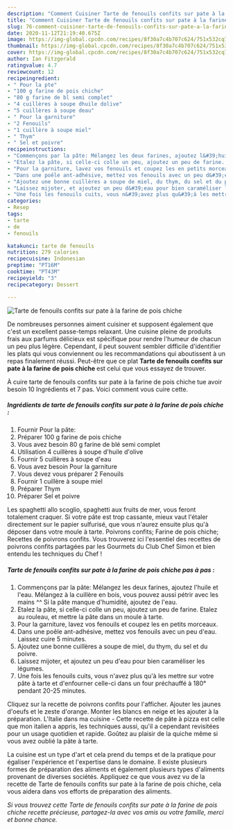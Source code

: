 ```yaml
---
description: "Comment Cuisiner Tarte de fenouils confits sur pate à la farine de pois chiche"
title: "Comment Cuisiner Tarte de fenouils confits sur pate à la farine de pois chiche"
slug: 76-comment-cuisiner-tarte-de-fenouils-confits-sur-pate-a-la-farine-de-pois-chiche
date: 2020-11-12T21:19:40.675Z
image: https://img-global.cpcdn.com/recipes/8f30a7c4b707c624/751x532cq70/tarte-de-fenouils-confits-sur-pate-a-la-farine-de-pois-chiche-photo-principale-de-la-recette.jpg
thumbnail: https://img-global.cpcdn.com/recipes/8f30a7c4b707c624/751x532cq70/tarte-de-fenouils-confits-sur-pate-a-la-farine-de-pois-chiche-photo-principale-de-la-recette.jpg
cover: https://img-global.cpcdn.com/recipes/8f30a7c4b707c624/751x532cq70/tarte-de-fenouils-confits-sur-pate-a-la-farine-de-pois-chiche-photo-principale-de-la-recette.jpg
author: Ian Fitzgerald
ratingvalue: 4.7
reviewcount: 12
recipeingredient:
- " Pour la pte"
- "100 g farine de pois chiche"
- "80 g farine de bl semi complet"
- "4 cuillères à soupe dhuile dolive"
- "5 cuillères à soupe deau"
- " Pour la garniture"
- "2 Fenouils"
- "1 cuillère à soupe miel"
- " Thym"
- " Sel et poivre"
recipeinstructions:
- "Commençons par la pâte: Mélangez les deux farines, ajoutez l&#39;huile et l&#39;eau. Mélangez à la cuillère en bois, vous pouvez aussi pétrir avec les mains ^^ Si la pâte manque d&#39;humidité, ajoutez de l&#39;eau."
- "Etalez la pâte, si celle-ci colle un peu, ajoutez un peu de farine. Etalez au rouleau, et mettre la pâte dans un moule à tarte."
- "Pour la garniture, lavez vos fenouils et coupez les en petits morceaux."
- "Dans une poêle ant-adhésive, mettez vos fenouils avec un peu d&#39;eau. Laissez cuire 5 minutes."
- "Ajoutez une bonne cuillères a soupe de miel, du thym, du sel et du poivre."
- "Laissez mijoter, et ajoutez un peu d&#39;eau pour bien caraméliser les légumes."
- "Une fois les fenouils cuits, vous n&#39;avez plus qu&#39;à les mettre sur votre pâte à tarte et d&#39;enfourner celle-ci dans un four préchauffé à 180° pendant 20-25 minutes."
categories:
- Resep
tags:
- tarte
- de
- fenouils

katakunci: tarte de fenouils 
nutrition: 279 calories
recipecuisine: Indonesian
preptime: "PT16M"
cooktime: "PT43M"
recipeyield: "3"
recipecategory: Dessert

---
```



![Tarte de fenouils confits sur pate à la farine de pois chiche](https://img-global.cpcdn.com/recipes/8f30a7c4b707c624/751x532cq70/tarte-de-fenouils-confits-sur-pate-a-la-farine-de-pois-chiche-photo-principale-de-la-recette.jpg)

De nombreuses personnes aiment cuisiner et supposent également que c'est un excellent passe-temps relaxant. Une cuisine pleine de produits frais aux parfums délicieux est spécifique pour rendre l'humeur de chacun un peu plus légère. Cependant, il peut souvent sembler difficile d'identifier les plats qui vous conviennent ou les recommandations qui aboutissent à un repas finalement réussi. Peut-être que ce plat <strong> Tarte de fenouils confits sur pate à la farine de pois chiche </strong> est celui que vous essayez de trouver.

<!--inarticleads1-->

À cuire tarte de fenouils confits sur pate à la farine de pois chiche tue avoir besoin 10 Ingrédients et 7 pas. Voici comment vous cuire cette.

##### Ingrédients de tarte de fenouils confits sur pate à la farine de pois chiche :

1. Fournir  Pour la pâte:
1. Préparer 100 g farine de pois chiche
1. Vous avez besoin 80 g farine de blé semi complet
1. Utilisation 4 cuillères à soupe d&#39;huile d&#39;olive
1. Fournir 5 cuillères à soupe d&#39;eau
1. Vous avez besoin  Pour la garniture
1. Vous devez vous préparer 2 Fenouils
1. Fournir 1 cuillère à soupe miel
1. Préparer  Thym
1. Préparer  Sel et poivre


Les spaghetti allo scoglio, spaghetti aux fruits de mer, vous feront totalement craquer. Si votre pâte est trop cassante, mieux vaut l&#39;étaler directement sur le papier sulfurisé, que vous n&#39;aurez ensuite plus qu&#39;à déposer dans votre moule à tarte. Poivrons confits; Farine de pois chiche; Recettes de poivrons confits. Vous trouverez ici l&#39;essentiel des recettes de poivrons confits partagées par les Gourmets du Club Chef Simon et bien entendu les techniques du Chef ! 

<!--inarticleads2-->

##### Tarte de fenouils confits sur pate à la farine de pois chiche pas à pas :

1. Commençons par la pâte: Mélangez les deux farines, ajoutez l&#39;huile et l&#39;eau. Mélangez à la cuillère en bois, vous pouvez aussi pétrir avec les mains ^^ Si la pâte manque d&#39;humidité, ajoutez de l&#39;eau.
1. Etalez la pâte, si celle-ci colle un peu, ajoutez un peu de farine. Etalez au rouleau, et mettre la pâte dans un moule à tarte.
1. Pour la garniture, lavez vos fenouils et coupez les en petits morceaux.
1. Dans une poêle ant-adhésive, mettez vos fenouils avec un peu d&#39;eau. Laissez cuire 5 minutes.
1. Ajoutez une bonne cuillères a soupe de miel, du thym, du sel et du poivre.
1. Laissez mijoter, et ajoutez un peu d&#39;eau pour bien caraméliser les légumes.
1. Une fois les fenouils cuits, vous n&#39;avez plus qu&#39;à les mettre sur votre pâte à tarte et d&#39;enfourner celle-ci dans un four préchauffé à 180° pendant 20-25 minutes.


Cliquez sur la recette de poivrons confits pour l&#39;afficher. Ajouter les jaunes d&#39;oeufs et le zeste d&#39;orange. Monter les blancs en neige et les ajouter à la préparation. L&#39;Italie dans ma cuisine - Cette recette de pâte à pizza est celle que mon italien a appris, les techniques aussi, qu&#39;il a cependant revisitées pour un usage quotidien et rapide. Goûtez au plaisir de la quiche même si vous avez oublié la pâte à tarte. 

<!--inarticleads1-->

<p>
La cuisine est un type d'art et cela prend du temps et de la pratique pour égaliser l'expérience et l'expertise dans le domaine. Il existe plusieurs formes de préparation des aliments et également plusieurs types d'aliments provenant de diverses sociétés. Appliquez ce que vous avez vu de la recette de Tarte de fenouils confits sur pate à la farine de pois chiche, cela vous aidera dans vos efforts de préparation des aliments.
</p>

<p>
<i>Si vous trouvez cette Tarte de fenouils confits sur pate à la farine de pois chiche recette précieuse, partagez-la avec vos amis ou votre famille, merci et bonne chance.</i>
</p>
